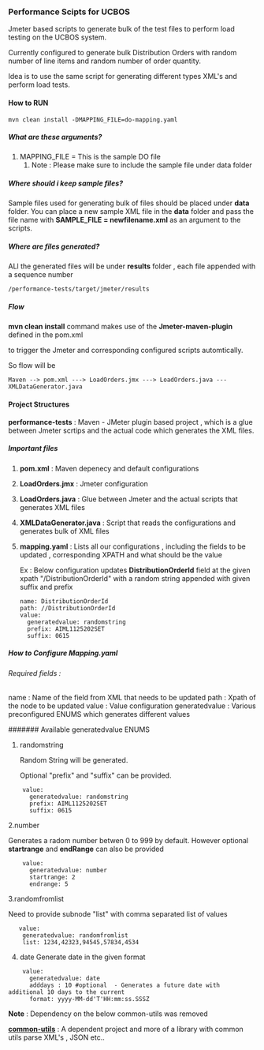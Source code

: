 ### Performance Scipts for UCBOS

Jmeter based scripts to generate bulk of the test files to perform load testing on the UCBOS system.

Currently configured to generate bulk  Distribution Orders with random number of line items and random number of order quantity.

Idea is to use the same script for generating different types XML's and perform load tests.


#### How to RUN

```mvn clean install -DMAPPING_FILE=do-mapping.yaml```

##### What are these arguments?

1. MAPPING_FILE = This is the sample DO file
   1. Note : Please make sure to include the sample file under data folder

##### Where should i keep sample files?

Sample files used for generating bulk of files should be placed under **data** folder.
You can place a new sample XML file in the **data** folder and pass the file name with **SAMPLE_FILE = newfilename.xml** as an argument to the scripts.


##### Where are files generated?
ALl the generated files will be under **results** folder , each file appended with a sequence number
```
/performance-tests/target/jmeter/results
```


##### Flow

**mvn clean install** command makes use of the **Jmeter-maven-plugin** defined in the pom.xml

to trigger the Jmeter and corresponding configured scripts automtically.

So flow will be

```
Maven --> pom.xml ---> LoadOrders.jmx ---> LoadOrders.java ---XMLDataGenerator.java

```

#### Project Structures


**performance-tests** : Maven - JMeter plugin based project , which is a glue between Jmeter scrtips and the actual code which generates the XML files.
 
 ##### Important files 

1. **pom.xml** : Maven depenecy and default configurations
2. **LoadOrders.jmx** : Jmeter configuration
3. **LoadOrders.java** : Glue between Jmeter and the actual scripts that generates XML files
4.  **XMLDataGenerator.java** : Script that reads the configurations and generates bulk of XML files
5.  **mapping.yaml** : Lists all our configurations , including the fields to be updated , corresponding XPATH and what should be the value
    
    Ex  : Below configuration updates  **DistributionOrderId** field at the given xpath "/DistributionOrderId" with a random string appended with given suffix and prefix
    ```   
    name: DistributionOrderId
    path: //DistributionOrderId
    value:
      generatedvalue: randomstring
      prefix: AIML1125202SET
      suffix: 0615
    ```
##### How to Configure Mapping.yaml

###### Required fields :
name : Name of the field from XML that needs to be updated
path : Xpath of the node to be updated
value : Value configuration
generatedvalue : Various preconfigured ENUMS which generates different values

####### Available generatedvalue ENUMS

1. randomstring 
   
   Random String will be generated.
   
    Optional "prefix" and "suffix" can be provided.
```
    value:
      generatedvalue: randomstring
      prefix: AIML1125202SET
      suffix: 0615
  ``` 
2.number

   Generates a radom number betwen 0 to 999 by default.
    However optional **startrange** and **endRange** can also be provided
    
```   
    value:
      generatedvalue: number
      startrange: 2
      endrange: 5
```
3.randomfromlist

Need to provide subnode "list" with comma separated list of values
```    
   value:
    generatedvalue: randomfromlist
    list: 1234,42323,94545,57834,4534
```
4. date
    Generate date in the given format
```
    value:
      generatedvalue: date
      adddays : 10 #optional  - Generates a future date with additional 10 days to the current
      format: yyyy-MM-dd'T'HH:mm:ss.SSSZ
```
**Note** : Dependency on the below common-utils was removed

**[common-utils](https://github.com/sdontireddy/common-utils)** : A dependent project and more of a library with common utils parse XML's , JSON etc..


